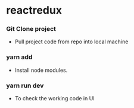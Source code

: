 # reactredux
### Git Clone project
 - Pull project code from repo into local machine
 
### yarn add
- Install node modules.

### yarn run dev
- To check the working code in UI
